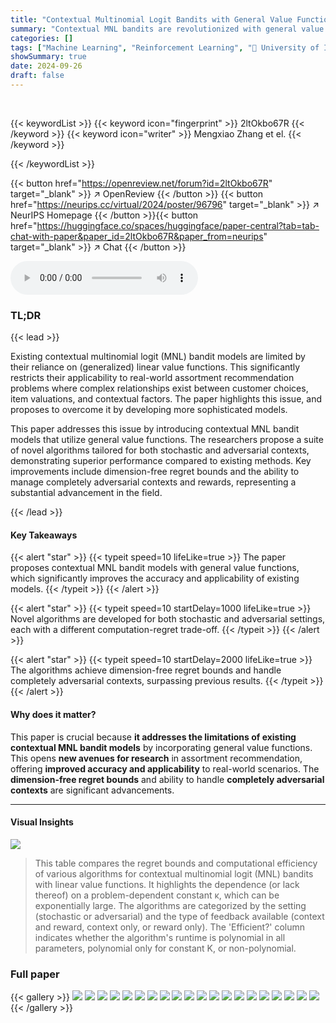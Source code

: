 ```yaml
---
title: "Contextual Multinomial Logit Bandits with General Value Functions"
summary: "Contextual MNL bandits are revolutionized with general value functions, offering enhanced algorithms for stochastic and adversarial settings, surpassing previous results in accuracy and efficiency."
categories: []
tags: ["Machine Learning", "Reinforcement Learning", "🏢 University of Iowa",]
showSummary: true
date: 2024-09-26
draft: false
---
```


<br>

{{< keywordList >}}
{{< keyword icon="fingerprint" >}} 2ltOkbo67R {{< /keyword >}}
{{< keyword icon="writer" >}} Mengxiao Zhang et el. {{< /keyword >}}
 
{{< /keywordList >}}

{{< button href="https://openreview.net/forum?id=2ltOkbo67R" target="_blank" >}}
↗ OpenReview
{{< /button >}}
{{< button href="https://neurips.cc/virtual/2024/poster/96796" target="_blank" >}}
↗ NeurIPS Homepage
{{< /button >}}{{< button href="https://huggingface.co/spaces/huggingface/paper-central?tab=tab-chat-with-paper&paper_id=2ltOkbo67R&paper_from=neurips" target="_blank" >}}
↗ Chat
{{< /button >}}



<audio controls>
    <source src="https://ai-paper-reviewer.com/2ltOkbo67R/podcast.wav" type="audio/wav">
    Your browser does not support the audio element.
</audio>


### TL;DR


{{< lead >}}

Existing contextual multinomial logit (MNL) bandit models are limited by their reliance on (generalized) linear value functions. This significantly restricts their applicability to real-world assortment recommendation problems where complex relationships exist between customer choices, item valuations, and contextual factors.  The paper highlights this issue, and proposes to overcome it by developing more sophisticated models.

This paper addresses this issue by introducing contextual MNL bandit models that utilize general value functions.  The researchers propose a suite of novel algorithms tailored for both stochastic and adversarial contexts, demonstrating superior performance compared to existing methods.  Key improvements include dimension-free regret bounds and the ability to manage completely adversarial contexts and rewards, representing a substantial advancement in the field.

{{< /lead >}}


#### Key Takeaways

{{< alert "star" >}}
{{< typeit speed=10 lifeLike=true >}} The paper proposes contextual MNL bandit models with general value functions, which significantly improves the accuracy and applicability of existing models. {{< /typeit >}}
{{< /alert >}}

{{< alert "star" >}}
{{< typeit speed=10 startDelay=1000 lifeLike=true >}} Novel algorithms are developed for both stochastic and adversarial settings, each with a different computation-regret trade-off. {{< /typeit >}}
{{< /alert >}}

{{< alert "star" >}}
{{< typeit speed=10 startDelay=2000 lifeLike=true >}} The algorithms achieve dimension-free regret bounds and handle completely adversarial contexts, surpassing previous results. {{< /typeit >}}
{{< /alert >}}

#### Why does it matter?
This paper is crucial because **it addresses the limitations of existing contextual MNL bandit models** by incorporating general value functions. This opens **new avenues for research** in assortment recommendation, offering **improved accuracy and applicability** to real-world scenarios.  The **dimension-free regret bounds** and ability to handle **completely adversarial contexts** are significant advancements.

------
#### Visual Insights





![](https://ai-paper-reviewer.com/2ltOkbo67R/tables_1_1.jpg)

> This table compares the regret bounds and computational efficiency of various algorithms for contextual multinomial logit (MNL) bandits with linear value functions.  It highlights the dependence (or lack thereof) on a problem-dependent constant κ, which can be exponentially large. The algorithms are categorized by the setting (stochastic or adversarial) and the type of feedback available (context and reward, context only, or reward only).  The 'Efficient?' column indicates whether the algorithm's runtime is polynomial in all parameters, polynomial only for constant K, or non-polynomial.





### Full paper

{{< gallery >}}
<img src="https://ai-paper-reviewer.com/2ltOkbo67R/1.png" class="grid-w50 md:grid-w33 xl:grid-w25" />
<img src="https://ai-paper-reviewer.com/2ltOkbo67R/2.png" class="grid-w50 md:grid-w33 xl:grid-w25" />
<img src="https://ai-paper-reviewer.com/2ltOkbo67R/3.png" class="grid-w50 md:grid-w33 xl:grid-w25" />
<img src="https://ai-paper-reviewer.com/2ltOkbo67R/4.png" class="grid-w50 md:grid-w33 xl:grid-w25" />
<img src="https://ai-paper-reviewer.com/2ltOkbo67R/5.png" class="grid-w50 md:grid-w33 xl:grid-w25" />
<img src="https://ai-paper-reviewer.com/2ltOkbo67R/6.png" class="grid-w50 md:grid-w33 xl:grid-w25" />
<img src="https://ai-paper-reviewer.com/2ltOkbo67R/7.png" class="grid-w50 md:grid-w33 xl:grid-w25" />
<img src="https://ai-paper-reviewer.com/2ltOkbo67R/8.png" class="grid-w50 md:grid-w33 xl:grid-w25" />
<img src="https://ai-paper-reviewer.com/2ltOkbo67R/9.png" class="grid-w50 md:grid-w33 xl:grid-w25" />
<img src="https://ai-paper-reviewer.com/2ltOkbo67R/10.png" class="grid-w50 md:grid-w33 xl:grid-w25" />
<img src="https://ai-paper-reviewer.com/2ltOkbo67R/11.png" class="grid-w50 md:grid-w33 xl:grid-w25" />
<img src="https://ai-paper-reviewer.com/2ltOkbo67R/12.png" class="grid-w50 md:grid-w33 xl:grid-w25" />
<img src="https://ai-paper-reviewer.com/2ltOkbo67R/13.png" class="grid-w50 md:grid-w33 xl:grid-w25" />
<img src="https://ai-paper-reviewer.com/2ltOkbo67R/14.png" class="grid-w50 md:grid-w33 xl:grid-w25" />
<img src="https://ai-paper-reviewer.com/2ltOkbo67R/15.png" class="grid-w50 md:grid-w33 xl:grid-w25" />
<img src="https://ai-paper-reviewer.com/2ltOkbo67R/16.png" class="grid-w50 md:grid-w33 xl:grid-w25" />
<img src="https://ai-paper-reviewer.com/2ltOkbo67R/17.png" class="grid-w50 md:grid-w33 xl:grid-w25" />
<img src="https://ai-paper-reviewer.com/2ltOkbo67R/18.png" class="grid-w50 md:grid-w33 xl:grid-w25" />
<img src="https://ai-paper-reviewer.com/2ltOkbo67R/19.png" class="grid-w50 md:grid-w33 xl:grid-w25" />
<img src="https://ai-paper-reviewer.com/2ltOkbo67R/20.png" class="grid-w50 md:grid-w33 xl:grid-w25" />
{{< /gallery >}}